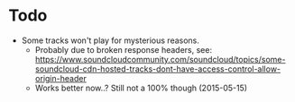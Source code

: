 # Todo
* Some tracks won't play for mysterious reasons.
  * Probably due to broken response headers, see: https://www.soundcloudcommunity.com/soundcloud/topics/some-soundcloud-cdn-hosted-tracks-dont-have-access-control-allow-origin-header
  * Works better now..? Still not a 100% though (2015-05-15)
